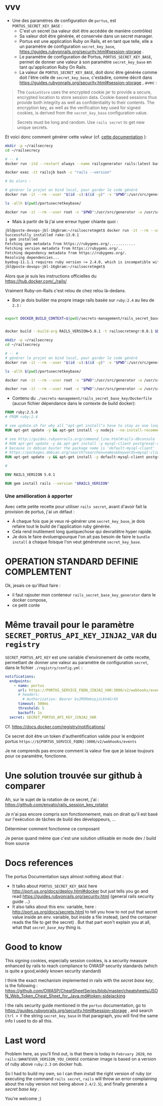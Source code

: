 # vvv

* Une des paramètres de configuration de `portus`, est `PORTUS_SECRET_KEY_BASE` :
  * C'est un secret (sa valeur doit être accédée de manière contrôlée)
  * Sa valeur doit être générée, et conservée dans un secret manager.
  * Portus est une application Ruby on Rails, et en tant que telle, elle a un paramètre de configuration `secret_key_base`, https://guides.rubyonrails.org/security.html#session-storage .
  * Le paramètre de configuration de Portus,  `PORTUS_SECRET_KEY_BASE`, permet de donner une valeur à son paramètre `secret_key_base` en tant qu'application Ruby On Rails.
  * La valeur de `PORTUS_SECRET_KEY_BASE`, doit donc être générée comme doit l'être celle de `secret_key_base`, c'estàdire, comme décrit dans https://guides.rubyonrails.org/security.html#session-storage , avec :

>
>
> The `CookieStore` uses the encrypted cookie jar to provide a secure, encrypted location to store session data.
> Cookie-based sessions thus provide both integrity as well as confidentiality to their contents.
> The encryption key, as well as the verification key used for signed cookies, is derived from
>  the `secret_key_base` configuration value.
>
> Secrets must be long and random.
> Use `rails secret` to get new unique secrets.
>
>

Et voici donc comment générer cette valeur (cf. [cette documentation](./documentation/security/rails_secret_key_base/README.md) ):

```bash
mkdir -p ~/railsecrecy
cd ~/railsecrecy

# -- #
docker run -itd --restart always --name railsgenerator rails:latest bash

docker exec -it railsjb bash -c "rails --version"

# Ou alors :

# générer le projet en bind local, pour garder le code généré
docker run -it --rm --user "$(id -u):$(id -g)" -v "$PWD":/usr/src/generator -w /usr/src/generator rails rails new --skip-bundle portusecretkeybase

ls -allh $(pwd)/portusecretkeybase/

docker run -it --rm --user root -v "$PWD":/usr/src/generator -w /usr/src/generator rails bash -c "cd portusecretkeybase && gem install rake -v '13.0.1' && bundle install && rails secret"


```
* Mais à partir de là j'ai une erreur hyper chiante quoi :

```bash
jbl@poste-devops-jbl-16gbram:~/railsecretmgmt$ docker run -it --rm --user root -v "$PWD":/usr/src/generator -w /usr/src/generator rails bash -c "cd portusecretkeybase && gem install rake -v '13.0.1' && bundle install && rails secret"Fetching: rake-13.0.1.gem (100%)
Successfully installed rake-13.0.1
1 gem installed
Fetching gem metadata from https://rubygems.org/............
Fetching version metadata from https://rubygems.org/..
Fetching dependency metadata from https://rubygems.org/.
Resolving dependencies...
byebug-11.1.1 requires ruby version >= 2.4.0, which is incompatible with the current version, ruby 2.3.3p222
jbl@poste-devops-jbl-16gbram:~/railsecretmgmt$
```

Alors que je suis les instructions officielles du https://hub.docker.com/_/rails/

Vraiment Ruby-on-Rails c'est relou de chez relou là-dedans.

* Bon je dois builder ma propre image rails basée sur `ruby:2.4` au lieu de `2.3` :

```bash

export DOCKER_BUILD_CONTEXT=$(pwd)/secrets-management/rails_secret_base_key


docker build --build-arg RAILS_VERSION=5.0.1 -t railsecretmngr:0.0.1 $DOCKER_BUILD_CONTEXT

mkdir -p ~/railsecrecy
cd ~/railsecrecy

# -- #
# générer le projet en bind local, pour garder le code généré
docker run -it --rm --user "$(id -u):$(id -g)" -v "$PWD":/usr/src/generator -w /usr/src/generator railsecretmngr:0.0.1 rails new --skip-bundle portusecretkeybase

ls -allh $(pwd)/portusecretkeybase/

docker run -it --rm --user root -v "$PWD":/usr/src/generator -w /usr/src/generator railsecretmngr:0.0.1 bash -c "cd portusecretkeybase && gem install rake -v '13.0.1' && bundle install && rails secret"

docker run -it --rm --user root -v "$PWD":/usr/src/generator -w /usr/src/generator railsecretmngr:0.0.1 bash -c "cd portusecretkeybase && gem install rake -v '13.0.1' && bundle install && rails secret > ./jblsecret.key.base.portus"


```

* Contenu du `./secrets-management/rails_secret_base_key/Dockerfile` (aucun fichier dépendance dans le contexte de build docker):

```Dockerfile
FROM ruby:2.5.0
# FROM ruby:2.4

# see update.sh for why all "apt-get install"s have to stay as one long line
RUN apt-get update -y && apt-get install -y nodejs --no-install-recommends && rm -rf /var/lib/apt/lists/*

# see http://guides.rubyonrails.org/command_line.html#rails-dbconsole
# RUN apt-get update -y && apt-get install -y mysql-client postgresql-client sqlite3 --no-install-recommends && rm -rf /var/lib/apt/lists/*
# because in debian buster the package name is 'default-mysql-client'
# https://packages.debian.org/search?searchon=names&keywords=mysql-client
RUN apt-get update -y && apt-get install -y default-mysql-client postgresql-client sqlite3 --no-install-recommends && rm -rf /var/lib/apt/lists/*

#

ENV RAILS_VERSION 5.0.1

RUN gem install rails --version "$RAILS_VERSION"

```

### Une amélioration à apporter

Avec cette petite recette pour utiliser `rails secret`, avant d'avoir fait la provision de portus, j'ai un défaut :

* À chaque fois que je veux ré-générer une `secret_key_base`, je dois refaire tout le build de l'application ruby générée.
* Cela rend inutilement long quelquechose qui devraitêtre hyper rapide.
* Je dois le faire évoluerqpourque l'on ait pas besoin de faire le `bundle install` à chaque foisque l'on veut générerune `secret_key_base`.


# OPERATION STANDARD DEFINIE COMPLEMTENT

Ok, jesais ce qu'ilfaut faire :
* il faut rajouter mon conteneur `rails_secret_base_key_generator` dans le docker compose,
* ce petit conte

# Même travail pour le paramètre `SECRET_PORTUS_API_KEY_JINJA2_VAR` du `registry`

`SECRET_PORTUS_API_KEY` est une variable d'environement de cette recette, permettant
de donner une valeur au paramètre de configuration `secret`, dans le fichier `./registry/config.yml` :

```Yaml
notifications:
  endpoints:
    - name: portus
      url: https://PORTUS_SERVICE_FQDN_JINJA2_VAR:3000/v2/webhooks/events
      # headers:
        # Authorization: Bearer bs2M5RmbspjzLkh4GrXX
      timeout: 500ms
      threshold: 5
      backoff: 1s
  secret: SECRET_PORTUS_API_KEY_JINJA2_VAR
```

Cf. https://docs.docker.com/registry/notifications/

Ce secret doit être un token d'authentification valide pour le
endpoint portus `https://${PORTUS_SERVICE_FQDN}:3000/v2/webhooks/events`

Je ne comprends pas encore comment la valeur fixe que je laisse toujours pour ce paramètre, fonctionne.


# Une solution trouvée sur github à comparer

Ah, sur le sujet de la rotation de ce secret, j'ai : https://github.com/envato/rails_session_key_rotator

Je n'ai pas encore compris son fonctionnement, mais on dirait qu'il est basé sur l'exécution de tâches de build des développeurs, ...

Déterminer comment fonctionne ce composant

Je pense quand même que c'est une solution utilisable en mode dev / build from source



# Docs references

The portus Documentation says almost nothing about that :
* It talks about `PORTUS_SECRET_KEY_BASE` here http://port.us.org/docs/deploy.html#docker but just tells you go and read https://guides.rubyonrails.org/security.html  (general rails security guide ...)
* It also talks about this env. variable, here : http://port.us.org/docs/secrets.html   to tell you how to not put that secret value inside an env. variable, but inside a file instead, (and the container reads the file to get the secret) . But that part won't explain you at all, what that _`secret_base_key`_ thing is.

# Good to know

This signing cookies, especially session cookies, is a security measure enhanced by rails to reach compliance to OWASP security standards (which is quite a good,widely known security standard)

I think the exact mechanism implemented in rails with the _secret base key_, is the following : https://github.com/OWASP/CheatSheetSeries/blob/master/cheatsheets/JSON_Web_Token_Cheat_Sheet_for_Java.md#token-sidejacking


I the rails security guide mentioned in the `portus` documentation, go to   https://guides.rubyonrails.org/security.html#session-storage , and search `Ctrl + F` the string `secret_key_base` in that paragraph, you will find the same info I used to do all this.

# Last word

Problem here, as you'll find out, is that there is today in `February 2020`, no `rails:$WHATEVER_VERSION_YOU_CHOOSE` container image is based on a version of ruby above `ruby:2.3`  on docker hub.

So I had to build my own, so I can then install the right version of ruby (or executing the command `rails secret`, `rails` will throw an error complaining about the ruby version not being above `2.4/2.5`),  and finally generate a _secret base key_ .


You're welcome ;)
